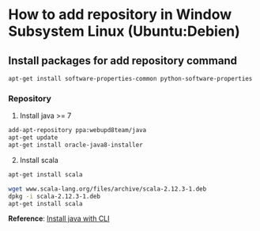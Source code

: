 # How to add repository in Window Subsystem Linux (Ubuntu:Debien)

## Install packages for add repository command

`apt-get install software-properties-common python-software-properties`

### Repository

1. Install java >= 7

```sh
add-apt-repository ppa:webupd8team/java
apt-get update
apt-get install oracle-java8-installer
```

2. Install scala

```sh
apt-get install scala

wget www.scala-lang.org/files/archive/scala-2.12.3-1.deb
dpkg -i scala-2.12.3-1.deb
apt-get install scala
```

**Reference**: [Install java with CLI](https://stackoverflow.com/questions/32942023/ubuntu-openjdk-8-unable-to-locate-package)
